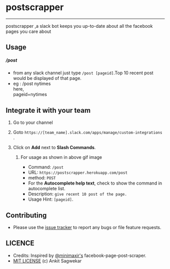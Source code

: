 # postscrapper

--------------
postscrapper ,a slack bot keeps you up-to-date about all the facebook pages you care about 




## Usage

##### /post
- from any slack channel just type `/post [pageid]`.Top 10 recent post would be displayed of that page.
- eg : /post nytimes<br />
      here,<br />
      pageid=nytimes<br />
     
      

## Integrate it with your team


1. Go to your channel
2. Goto `https://[team_name].slack.com/apps/manage/custom-integrations	`.
3. Click on **Add** next to **Slash Commands**.


   1. For usage as shown in above gif image
   
       - Command: `/post`
       - URL: `https://postscrapper.herokuapp.com/post`
       - method: `POST`
       - For the **Autocomplete help text**, check to show the command in autocomplete list.
       - Description: `give recent 10 post of the page.`
       - Usage Hint: `[pageid]`.
 

## Contributing
- Please use the [issue tracker](https://github.com/ankit96/postscrapper/issues) to report any bugs or file feature requests.

## LICENCE
- Credits: Inspired by [@minimaxir's](https://github.com/minimaxir/facebook-page-post-scraper) facebook-page-post-scraper.
- [MIT LICENSE](https://github.com/ankit96/postscrapper/blob/master/LICENSE) (c) Ankit Sagwekar

